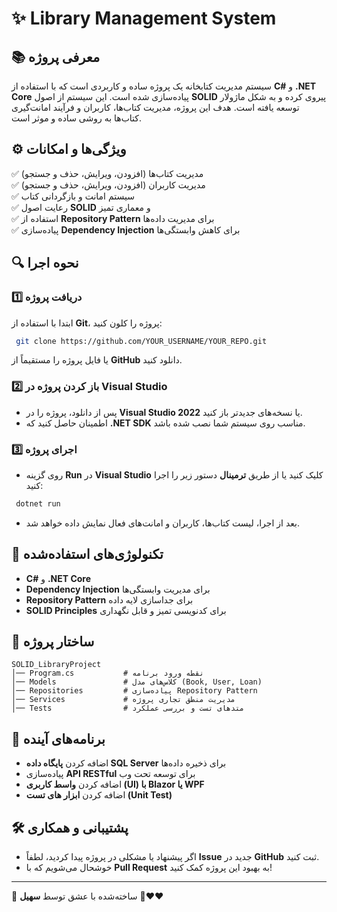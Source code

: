 # ✨ Library Management System

## 📚 معرفی پروژه
سیستم مدیریت کتابخانه یک پروژه ساده و کاربردی است که با استفاده از **C#** و **.NET Core** پیاده‌سازی شده است. این سیستم از اصول **SOLID** پیروی کرده و به شکل ماژولار توسعه یافته است. هدف این پروژه، مدیریت کتاب‌ها، کاربران و فرآیند امانت‌گیری کتاب‌ها به روشی ساده و موثر است.

## ⚙️ ویژگی‌ها و امکانات
✅ مدیریت کتاب‌ها (افزودن، ویرایش، حذف و جستجو)  
✅ مدیریت کاربران (افزودن، ویرایش، حذف و جستجو)  
✅ سیستم امانت و بازگردانی کتاب  
✅ رعایت اصول **SOLID** و معماری تمیز  
✅ استفاده از **Repository Pattern** برای مدیریت داده‌ها  
✅ پیاده‌سازی **Dependency Injection** برای کاهش وابستگی‌ها  

## 🔍 نحوه اجرا
### 1️⃣ دریافت پروژه
ابتدا با استفاده از **Git**، پروژه را کلون کنید:
```sh
 git clone https://github.com/YOUR_USERNAME/YOUR_REPO.git
```
یا فایل پروژه را مستقیماً از **GitHub** دانلود کنید.

### 2️⃣ باز کردن پروژه در **Visual Studio**
- پس از دانلود، پروژه را در **Visual Studio 2022** یا نسخه‌های جدیدتر باز کنید.
- اطمینان حاصل کنید که **.NET SDK** مناسب روی سیستم شما نصب شده باشد.

### 3️⃣ اجرای پروژه
- روی گزینه **Run** در **Visual Studio** کلیک کنید یا از طریق **ترمینال** دستور زیر را اجرا کنید:
```sh
 dotnet run
```
- بعد از اجرا، لیست کتاب‌ها، کاربران و امانت‌های فعال نمایش داده خواهد شد.

## 🌟 تکنولوژی‌های استفاده‌شده
- **C#** و **.NET Core**  
- **Dependency Injection** برای مدیریت وابستگی‌ها  
- **Repository Pattern** برای جداسازی لایه داده  
- **SOLID Principles** برای کدنویسی تمیز و قابل نگهداری  

## 📘 ساختار پروژه
```
SOLID_LibraryProject
│── Program.cs           # نقطه ورود برنامه
│── Models               # کلاس‌های مدل (Book, User, Loan)
│── Repositories         # پیاده‌سازی Repository Pattern
│── Services             # مدیریت منطق تجاری پروژه
│── Tests                # متدهای تست و بررسی عملکرد
```

## 📅 برنامه‌های آینده
- اضافه کردن **پایگاه داده SQL Server** برای ذخیره داده‌ها  
- پیاده‌سازی **API RESTful** برای توسعه تحت وب  
- اضافه کردن **واسط کاربری (UI) با Blazor یا WPF**
- اضافه کردن **ابزار های تست (Unit Test)**
  

## 🛠 پشتیبانی و همکاری
- اگر پیشنهاد یا مشکلی در پروژه پیدا کردید، لطفاً **Issue** جدید در **GitHub** ثبت کنید.
- خوشحال می‌شویم که با **Pull Request** به بهبود این پروژه کمک کنید!

---
🌟 ساخته‌شده با عشق توسط **سهیل** 🚀❤️❤️

